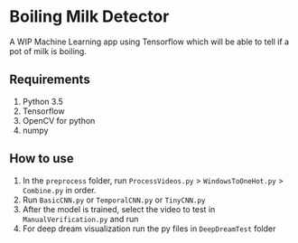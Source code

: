 # Boiling Milk Detector
A WIP Machine Learning app using Tensorflow which will be able to tell if a pot of milk is boiling.

## Requirements

1. Python 3.5
2. Tensorflow
3. OpenCV for python
4. numpy

## How to use

1. In the `preprocess` folder, run `ProcessVideos.py` > `WindowsToOneHot.py` > `Combine.py` in order.
2. Run `BasicCNN.py` or `TemporalCNN.py` or `TinyCNN.py`
3. After the model is trained, select the video to test in `ManualVerification.py` and run
4. For deep dream visualization run the py files in `DeepDreamTest` folder